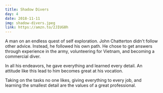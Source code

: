 ```yaml
---
title: Shadow Divers
day: 4
date: 2018-11-11
img: shadow-divers.jpeg
link: https://amzn.to/2JIUG0h
---
```


A man on an endless quest of self exploration. John Chatterton didn't follow other advice. Instead, he followed his own path. He chose to get answers through experience in the army, volunteering for Vietnam, and becoming a commercial diver.

In all his endeavors, he gave everything and learned every detail. An attitude like this lead to him becomes great at his vocation.

Taking on the tasks no one likes, giving everything to every job, and learning the smallest detail are the values of a great professional.
